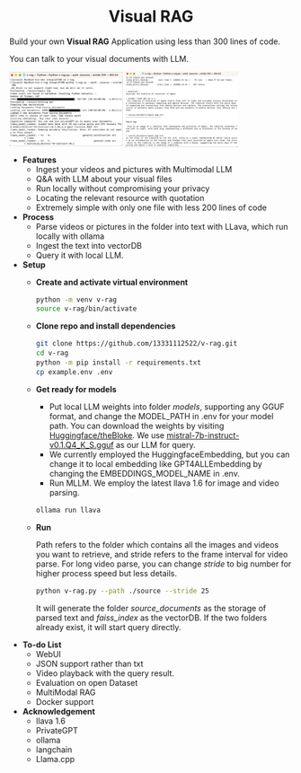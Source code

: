 
# <center> **Visual RAG** </center>

Build your own **Visual RAG** Application using less than 300 lines of code.

You can talk to your visual documents with LLM.

<img src='pics/parse.png' width='40%' align='center'>
<img src='pics/query.png' width='40%' align='center'>


* **Features**
    - Ingest your videos and pictures  with Multimodal LLM
    - Q&A with LLM about your visual files
    - Run locally without compromising your privacy
    - Locating the relevant resource with quotation
    - Extremely simple with only one file with less 200 lines of code
* **Process**
    - Parse videos or pictures in the folder into text with LLava, which run locally with ollama
    - Ingest the text into vectorDB
    - Query it with local LLM.
* **Setup**
    - **Create and activate virtual environment**
        
        ```bash
        python -m venv v-rag
        source v-rag/bin/activate
        ```
        
    - **Clone repo and install dependencies**
    
      ```bash
      git clone https://github.com/13331112522/v-rag.git
      cd v-rag
      python -m pip install -r requirements.txt
      cp example.env .env
      ```
    
    - **Get ready for models**
        - Put local LLM weights into folder _models_, supporting any GGUF format, and change the MODEL_PATH in .env for your model path. You can download the weights by visiting [Huggingface/theBloke](https://huggingface.co/TheBloke). We use [mistral-7b-instruct-v0.1.Q4_K_S.gguf](https://huggingface.co/TheBloke/Mistral-7B-Instruct-v0.2-GGUF) as our LLM for query.
        - We currently employed the HuggingfaceEmbedding, but you can change it to local embedding like GPT4ALLEmbedding by changing the EMBEDDINGS_MODEL_NAME in .env.
        - Run MLLM. We employ the latest llava 1.6 for image and video parsing.
        
        ```bash
        ollama run llava
        ```
        
    - **Run**
        
        Path refers to the folder which contains all the images and videos you want to retrieve, and stride refers to the frame interval for video parse. For long video parse, you can change _stride_ to big number for higher process speed but less details.
        
        ```bash
        python v-rag.py --path ./source --stride 25
        ```
        It will generate the folder _source_documents_ as the storage of parsed text and _faiss_index_ as the vectorDB. If the two folders already exist, it will start query directly.
* **To-do List**
    - WebUI
    - JSON support rather than txt
    - Video playback with the query result.
    - Evaluation on open Dataset
    - MultiModal RAG
    - Docker support
* **Acknowledgement**
    - llava 1.6
    - PrivateGPT
    - ollama
    - langchain
    - Llama.cpp
